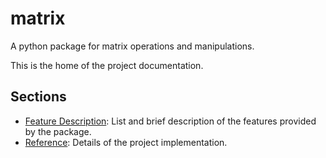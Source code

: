 # matrix

A python package for matrix operations and manipulations.

This is the home of the project documentation.

## Sections

- [Feature Description](features/index.md): List and brief description of the features provided by the package.
- [Reference](reference.md): Details of the project implementation.

